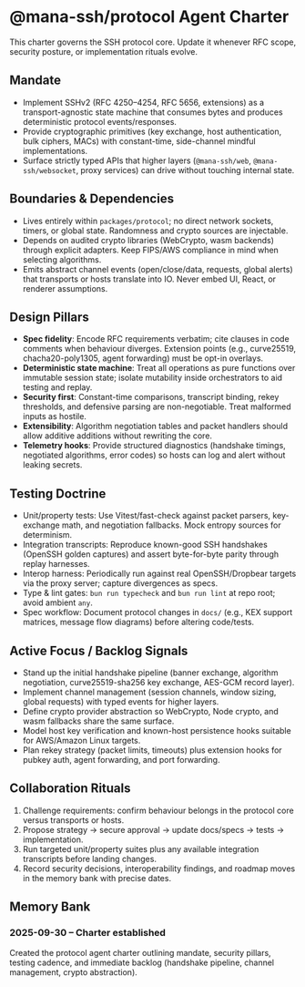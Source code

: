 # @mana-ssh/protocol Agent Charter

This charter governs the SSH protocol core. Update it whenever RFC scope, security posture, or implementation rituals evolve.

## Mandate
- Implement SSHv2 (RFC 4250–4254, RFC 5656, extensions) as a transport-agnostic state machine that consumes bytes and produces deterministic protocol events/responses.
- Provide cryptographic primitives (key exchange, host authentication, bulk ciphers, MACs) with constant-time, side-channel mindful implementations.
- Surface strictly typed APIs that higher layers (`@mana-ssh/web`, `@mana-ssh/websocket`, proxy services) can drive without touching internal state.

## Boundaries & Dependencies
- Lives entirely within `packages/protocol`; no direct network sockets, timers, or global state. Randomness and crypto sources are injectable.
- Depends on audited crypto libraries (WebCrypto, wasm backends) through explicit adapters. Keep FIPS/AWS compliance in mind when selecting algorithms.
- Emits abstract channel events (open/close/data, requests, global alerts) that transports or hosts translate into IO. Never embed UI, React, or renderer assumptions.

## Design Pillars
- **Spec fidelity**: Encode RFC requirements verbatim; cite clauses in code comments when behaviour diverges. Extension points (e.g., curve25519, chacha20-poly1305, agent forwarding) must be opt-in overlays.
- **Deterministic state machine**: Treat all operations as pure functions over immutable session state; isolate mutability inside orchestrators to aid testing and replay.
- **Security first**: Constant-time comparisons, transcript binding, rekey thresholds, and defensive parsing are non-negotiable. Treat malformed inputs as hostile.
- **Extensibility**: Algorithm negotiation tables and packet handlers should allow additive additions without rewriting the core.
- **Telemetry hooks**: Provide structured diagnostics (handshake timings, negotiated algorithms, error codes) so hosts can log and alert without leaking secrets.

## Testing Doctrine
- Unit/property tests: Use Vitest/fast-check against packet parsers, key-exchange math, and negotiation fallbacks. Mock entropy sources for determinism.
- Integration transcripts: Reproduce known-good SSH handshakes (OpenSSH golden captures) and assert byte-for-byte parity through replay harnesses.
- Interop harness: Periodically run against real OpenSSH/Dropbear targets via the proxy server; capture divergences as specs.
- Type & lint gates: `bun run typecheck` and `bun run lint` at repo root; avoid ambient `any`.
- Spec workflow: Document protocol changes in `docs/` (e.g., KEX support matrices, message flow diagrams) before altering code/tests.

## Active Focus / Backlog Signals
- Stand up the initial handshake pipeline (banner exchange, algorithm negotiation, curve25519-sha256 key exchange, AES-GCM record layer).
- Implement channel management (session channels, window sizing, global requests) with typed events for higher layers.
- Define crypto provider abstraction so WebCrypto, Node crypto, and wasm fallbacks share the same surface.
- Model host key verification and known-host persistence hooks suitable for AWS/Amazon Linux targets.
- Plan rekey strategy (packet limits, timeouts) plus extension hooks for pubkey auth, agent forwarding, and port forwarding.

## Collaboration Rituals
1. Challenge requirements: confirm behaviour belongs in the protocol core versus transports or hosts.
2. Propose strategy → secure approval → update docs/specs → tests → implementation.
3. Run targeted unit/property suites plus any available integration transcripts before landing changes.
4. Record security decisions, interoperability findings, and roadmap moves in the memory bank with precise dates.

## Memory Bank
### 2025-09-30 – Charter established
Created the protocol agent charter outlining mandate, security pillars, testing cadence, and immediate backlog (handshake pipeline, channel management, crypto abstraction).

